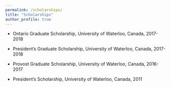 ```yaml
---
permalink: /scholarships/
title: "Scholarships"
author_profile: true
---
```


* Ontario Graduate Scholarship, University of Waterloo, Canada, 2017-2018  

* President’s Graduate Scholarship, University of Waterloo, Canada, 2017-2018  

* Provost Graduate Scholarship, University of Waterloo, Canada, 2016-2017  

* President’s Scholarship, University of Waterloo, Canada, 2011  


